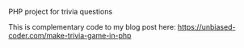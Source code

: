 PHP project for trivia questions

This is complementary code to my blog post here:
https://unbiased-coder.com/make-trivia-game-in-php

